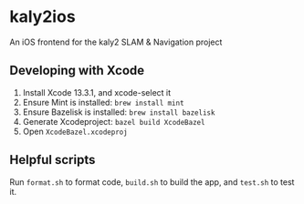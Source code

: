 # kaly2ios
An iOS frontend for the kaly2 SLAM &amp; Navigation project

## Developing with Xcode
1) Install Xcode 13.3.1, and xcode-select it
2) Ensure Mint is installed: `brew install mint`
3) Ensure Bazelisk is installed: `brew install bazelisk`
4) Generate Xcodeproject: `bazel build XcodeBazel`
5) Open `XcodeBazel.xcodeproj`

## Helpful scripts
Run `format.sh` to format code, `build.sh` to build the app, and `test.sh` to test it.